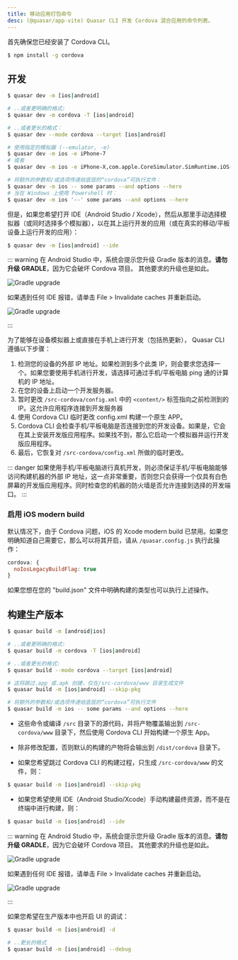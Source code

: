 ```yaml
---
title: 移动应用打包命令
desc: (@quasar/app-vite) Quasar CLI 开发 Cordova 混合应用的命令列表。
---
```


首先确保您已经安装了 Cordova CLI。

```bash
$ npm install -g cordova
```

## 开发
```bash
$ quasar dev -m [ios|android]

# ..或者更明确的格式:
$ quasar dev -m cordova -T [ios|android]

# ..或者更长的格式：
$ quasar dev --mode cordova --target [ios|android]

# 使用指定的模拟器 (--emulator, -e)
$ quasar dev -m ios -e iPhone-7
# 或者
$ quasar dev -m ios -e iPhone-X,com.apple.CoreSimulator.SimRuntime.iOS-12-2

# 将额外的参数和/或选项传递给底层的“cordova”可执行文件：
$ quasar dev -m ios -- some params --and options --here
# 当在 Windows 上使用 Powershell 时：
$ quasar dev -m ios '--' some params --and options --here
```

但是，如果您希望打开 IDE（Android Studio / Xcode），然后从那里手动选择模拟器（或同时选择多个模拟器），以在其上运行开发的应用（或在真实的移动/平板设备上运行开发的应用）：

```bash
$ quasar dev -m [ios|android] --ide
```

::: warning
在 Android Studio 中，系统会提示您升级 Gradle 版本的消息。**请勿升级 GRADLE**，因为它会破坏 Cordova 项目。 其他要求的升级也是如此。

<img src="https://cdn.quasar.dev/img/gradle-upgrade-notice.png" alt="Gradle upgrade" class="q-my-md fit rounded-borders" style="max-width: 350px">

如果遇到任何 IDE 报错，请单击 File > Invalidate caches 并重新启动。

<img src="https://cdn.quasar.dev/img/gradle-invalidate-cache.png" alt="Gradle upgrade" class="q-mt-md fit rounded-borders" style="max-width: 350px">

:::

为了能够在设备模拟器上或直接在手机上进行开发（包括热更新），  Quasar CLI 遵循以下步骤：

1. 检测您的设备的外部 IP 地址。如果检测到多个此类 IP，则会要求您选择一个。如果您要使用手机进行开发，请选择可通过手机/平板电脑 ping 通的计算机的 IP 地址。
2. 在您的设备上启动一个开发服务器。
3. 暂时更改 `/src-cordova/config.xml` 中的 `<content/>` 标签指向之前检测到的 IP。这允许应用程序连接到开发服务器
3. 使用 Cordova CLI 临时更改 config.xml 构建一个原生 APP。
4. Cordova CLI 会检查手机/平板电脑是否连接到您的开发设备。如果是，它会在其上安装开发版应用程序。如果找不到，那么它启动一个模拟器并运行开发版应用程序。
5. 最后，它恢复对 `/src-cordova/config.xml` 所做的临时更改。

::: danger
如果使用手机/平板电脑进行真机开发，则必须保证手机/平板电脑能够访问构建机器的外部 IP 地址，这一点非常重要，否则您只会获得一个仅具有白色屏幕的开发版应用程序。同时检查您的机器的防火墙是否允许连接到选择的开发端口。
:::

### 启用 iOS modern build

默认情况下，由于 Cordova 问题，iOS 的 Xcode modern build 已禁用。如果您明确知道自己需要它，那么可以将其开启，请从 `/quasar.config.js` 执行此操作：

```js
cordova: {
  noIosLegacyBuildFlag: true
}
```
如果您想在您的  "build.json" 文件中明确构建的类型也可以执行上述操作。


## 构建生产版本
```bash
$ quasar build -m [android|ios]

# ..或者更明确的格式:
$ quasar build -m cordova -T [ios|android]

# ..或者更长的格式:
$ quasar build --mode cordova --target [ios|android]

# 这将跳过.app 或.apk 创建，仅在/src-cordova/www 目录生成文件
$ quasar build -m [ios|android] --skip-pkg

# 将额外的参数和/或选项传递给底层的“cordova”可执行文件
$ quasar build -m ios -- some params --and options --here
```

* 这些命令或编译 `/src` 目录下的源代码，并将产物覆盖输出到 `/src-cordova/www` 目录下，然后使用 Cordova CLI 开始构建一个原生 App。

* 除非修改配置，否则默认的构建的产物将会输出到 `/dist/cordova` 目录下。
* 如果您希望跳过 Cordova CLI 的构建过程，只生成 `/src-cordova/www` 的文件，则：

```bash
$ quasar build -m [ios|android] --skip-pkg
```

* 如果您希望使用 IDE（Android Studio/Xcode）手动构建最终资源，而不是在终端中进行构建，则：

```bash
$ quasar build -m [ios|android] --ide
```

::: warning
在 Android Studio 中，系统会提示您升级 Gradle 版本的消息。**请勿升级 GRADLE**，因为它会破坏 Cordova 项目。 其他要求的升级也是如此。

<img src="https://cdn.quasar.dev/img/gradle-upgrade-notice.png" alt="Gradle upgrade" class="q-my-md fit rounded-borders" style="max-width: 350px">

如果遇到任何 IDE 报错，请单击 File > Invalidate caches 并重新启动。

<img src="https://cdn.quasar.dev/img/gradle-invalidate-cache.png" alt="Gradle upgrade" class="q-mt-md fit rounded-borders" style="max-width: 350px">

:::

如果您希望在生产版本中也开启 UI 的调试：

```bash
$ quasar build -m [ios|android] -d

# ..更长的格式
$ quasar build -m [ios|android] --debug
```
